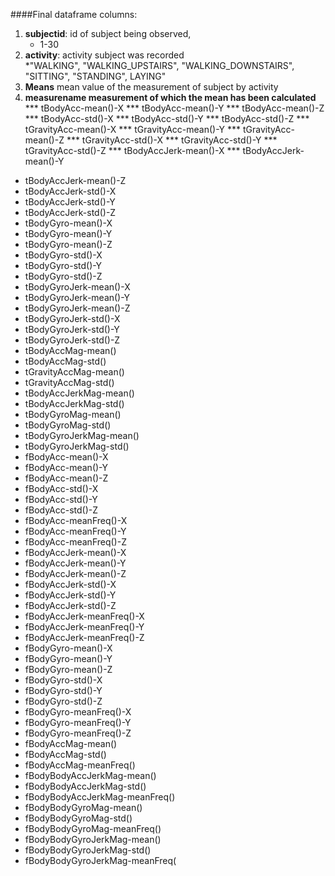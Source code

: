 ####Final dataframe columns:

1. **subjectid**: id of subject being observed, 
     * 1-30
2. **activity**:     activity subject was recorded  
      *"WALKING", "WALKING_UPSTAIRS", "WALKING_DOWNSTAIRS", "SITTING", "STANDING", LAYING" 
3. **Means** mean value of the measurement of subject by activity 
4. **measurename  measurement of which the mean has been calculated**
  ***	tBodyAcc-mean()-X
  *** tBodyAcc-mean()-Y
  *** tBodyAcc-mean()-Z
  *** tBodyAcc-std()-X
  *** tBodyAcc-std()-Y
  *** tBodyAcc-std()-Z
  *** tGravityAcc-mean()-X
  *** tGravityAcc-mean()-Y
  *** tGravityAcc-mean()-Z
  *** tGravityAcc-std()-X
  *** tGravityAcc-std()-Y
  *** tGravityAcc-std()-Z
  *** tBodyAccJerk-mean()-X
  *** tBodyAccJerk-mean()-Y
  * tBodyAccJerk-mean()-Z
  * tBodyAccJerk-std()-X
  * tBodyAccJerk-std()-Y
  * tBodyAccJerk-std()-Z
  * tBodyGyro-mean()-X
  * tBodyGyro-mean()-Y
  * tBodyGyro-mean()-Z
  * tBodyGyro-std()-X
  * tBodyGyro-std()-Y
  * tBodyGyro-std()-Z
  * tBodyGyroJerk-mean()-X
  * tBodyGyroJerk-mean()-Y
  * tBodyGyroJerk-mean()-Z
  * tBodyGyroJerk-std()-X
  * tBodyGyroJerk-std()-Y
  * tBodyGyroJerk-std()-Z
  * tBodyAccMag-mean()
  * tBodyAccMag-std()
  * tGravityAccMag-mean()
  * tGravityAccMag-std()
  * tBodyAccJerkMag-mean()
  * tBodyAccJerkMag-std()
  * tBodyGyroMag-mean()
  * tBodyGyroMag-std()
  * tBodyGyroJerkMag-mean()
  * tBodyGyroJerkMag-std()
  * fBodyAcc-mean()-X
  * fBodyAcc-mean()-Y
  * fBodyAcc-mean()-Z
  * fBodyAcc-std()-X
  * fBodyAcc-std()-Y
  * fBodyAcc-std()-Z
  * fBodyAcc-meanFreq()-X
  * fBodyAcc-meanFreq()-Y
  * fBodyAcc-meanFreq()-Z
  * fBodyAccJerk-mean()-X
  * fBodyAccJerk-mean()-Y
  * fBodyAccJerk-mean()-Z
  * fBodyAccJerk-std()-X
  * fBodyAccJerk-std()-Y
  * fBodyAccJerk-std()-Z
  * fBodyAccJerk-meanFreq()-X
  * fBodyAccJerk-meanFreq()-Y
  * fBodyAccJerk-meanFreq()-Z
  * fBodyGyro-mean()-X
  * fBodyGyro-mean()-Y
  * fBodyGyro-mean()-Z
  * fBodyGyro-std()-X
  * fBodyGyro-std()-Y
  * fBodyGyro-std()-Z
  * fBodyGyro-meanFreq()-X
  * fBodyGyro-meanFreq()-Y
  * fBodyGyro-meanFreq()-Z
  * fBodyAccMag-mean()
  * fBodyAccMag-std()
  * fBodyAccMag-meanFreq()
  * fBodyBodyAccJerkMag-mean()
  * fBodyBodyAccJerkMag-std()
  * fBodyBodyAccJerkMag-meanFreq()
  * fBodyBodyGyroMag-mean()
  * fBodyBodyGyroMag-std()
  * fBodyBodyGyroMag-meanFreq()
  * fBodyBodyGyroJerkMag-mean()
  * fBodyBodyGyroJerkMag-std()
  * fBodyBodyGyroJerkMag-meanFreq(
